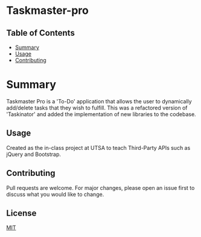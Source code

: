 # Taskmaster-pro

## Table of Contents

- [Summary](#summary)
- [Usage](#usage)
- [Contributing](#contributing)

# Summary

Taskmaster Pro is a 'To-Do' application that allows the user to dynamically add/delete tasks that they wish to fulfill. This was a refactored version of 'Taskinator' and added the implementation of new libraries to the codebase.

## Usage

Created as the in-class project at UTSA to teach Third-Party APIs such as jQuery and Bootstrap.

## Contributing

Pull requests are welcome. For major changes, please open an issue first to discuss what you would like to change.

## License

[MIT](https://choosealicense.com/licenses/mit/)
